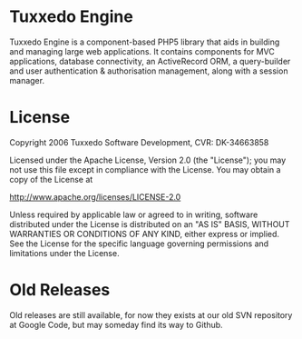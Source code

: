 Tuxxedo Engine
==============

Tuxxedo Engine is a component-based PHP5 library that aids in building and
managing large web applications. It contains components for MVC applications,
database connectivity, an ActiveRecord ORM, a query-builder and user
authentication & authorisation management, along with a session manager.


License
=======

Copyright 2006 Tuxxedo Software Development, CVR: DK-34663858

Licensed under the Apache License, Version 2.0 (the "License");
you may not use this file except in compliance with the License.
You may obtain a copy of the License at

   http://www.apache.org/licenses/LICENSE-2.0

Unless required by applicable law or agreed to in writing, software
distributed under the License is distributed on an "AS IS" BASIS,
WITHOUT WARRANTIES OR CONDITIONS OF ANY KIND, either express or implied.
See the License for the specific language governing permissions and
limitations under the License.


Old Releases
============

Old releases are still available, for now they exists at our old SVN 
repository at Google Code, but may someday find its way to Github.